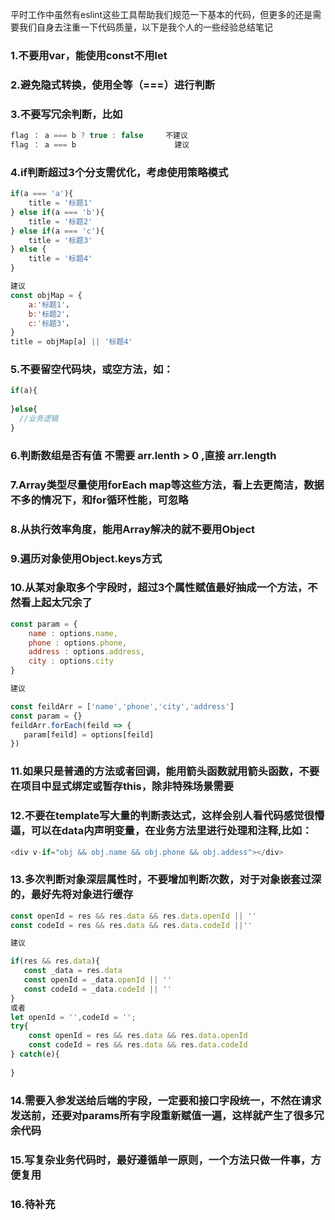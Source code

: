 平时工作中虽然有eslint这些工具帮助我们规范一下基本的代码，但更多的还是需要我们自身去注重一下代码质量，以下是我个人的一些经验总结笔记
### 1.不要用var，能使用const不用let
### 2.避免隐式转换，使用全等（===）进行判断
### 3.不要写冗余判断，比如
``` javascript
flag ： a === b ? true : false     不建议
flag ： a === b                      建议
```
### 4.if判断超过3个分支需优化，考虑使用策略模式
``` javascript
if(a === 'a'){
    title = '标题1'
} else if(a === 'b'){
    title = '标题2'
} else if(a === 'c'){
    title = '标题3'
} else {
    title = '标题4'
}

建议
const objMap = {
    a:'标题1'，
    b:'标题2'，
    c:'标题3'，
}
title = objMap[a] || '标题4'
```
### 5.不要留空代码块，或空方法，如：
``` javascript
if(a){
   
}else{
  //业务逻辑
}
```
### 6.判断数组是否有值 不需要 arr.lenth > 0 ,直接 arr.length
### 7.Array类型尽量使用forEach map等这些方法，看上去更简洁，数据不多的情况下，和for循环性能，可忽略
### 8.从执行效率角度，能用Array解决的就不要用Object
### 9.遍历对象使用Object.keys方式
### 10.从某对象取多个字段时，超过3个属性赋值最好抽成一个方法，不然看上起太冗余了
``` javascript
const param = {
    name : options.name,
    phone : options.phone,
    address : options.address,
    city : options.city
}

建议

const feildArr = ['name','phone','city','address']
const param = {}
feildArr.forEach(feild => {
   param[feild] = options[feild] 
})

```
### 11.如果只是普通的方法或者回调，能用箭头函数就用箭头函数，不要在项目中显式绑定或暂存this，除非特殊场景需要
### 12.不要在template写大量的判断表达式，这样会别人看代码感觉很懵逼，可以在data内声明变量，在业务方法里进行处理和注释,比如：
``` javascript
<div v-if="obj && obj.name && obj.phone && obj.addess"></div>

```
### 13.多次判断对象深层属性时，不要增加判断次数，对于对象嵌套过深的，最好先将对象进行缓存
``` javascript
const openId = res && res.data && res.data.openId || ''
const codeId = res && res.data && res.data.codeId ||''

建议

if(res && res.data){
   const _data = res.data
   const openId = _data.openId || ''
   const codeId = _data.codeId || ''
}
或者
let openId = '',codeId = '';
try{
    const openId = res && res.data && res.data.openId
    const codeId = res && res.data && res.data.codeId
} catch(e){
    
}

```
### 14.需要入参发送给后端的字段，一定要和接口字段统一，不然在请求发送前，还要对params所有字段重新赋值一遍，这样就产生了很多冗余代码
### 15.写复杂业务代码时，最好遵循单一原则，一个方法只做一件事，方便复用
### 16.待补充
